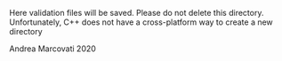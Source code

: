 Here validation files will be saved. 
Please do not delete this directory.
Unfortunately, C++ does not have a cross-platform way to
create a new directory

Andrea Marcovati 2020

